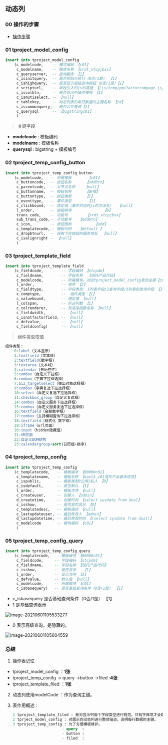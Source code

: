 ## 动态列
### 00 操作的步骤
- [操作步骤](docs/操作步骤.md)

### 01 tproject_model_config

```sql
insert into tproject_model_config
    (c_modelcode,    -- 模式编码 【c01】
     c_modelname,    -- 模式名称 【srdt_xtcpjbxx】
     c_queryserver,  -- 查询服务 【1】
     c_isinitquery,  -- 是否初始化执行（0否/1是） 【1】
     c_ishighquery,  -- 是否显示高级查询按钮（0否/1是）【1】
     c_scripturl,    -- 单独引入的js的路径 【/js/tcmp/pm/factorcompage.js】
     c_iscolbtn,     -- 是否显示列操作按钮 【1】
     c_ismutiselect, -- 【null】
     c_tablekey,     -- 动态列表的每行数据的主键名称 【id】
     c_iscommonquery,-- 是否公共查询【1】
     c_querysql      -- 【bigstringc01】
     )
```
> 关键字段
- **modelcode** : 模板编码
- **modelname** : 模板名称
- **querysql** : bigstring + 模板编号 

### 02 tproject_temp_config_button
```sql
insert into tproject_temp_config_button
    (c_modelcode,   -- 所属模板       【c01】
     c_buttoncode,  -- 按钮名称      【addbtn】
     c_parentcode,  -- 父节点名称    【null】
     c_buttonname,  -- 按钮名称      【新增】
     c_buttontype,  -- 按钮类型      【1】
     c_eventtype,   -- 事件类型       【1】
     c_clickbound,  -- 绑定值（事件对应的js的方法名）  【null】
     l_order,       -- 按钮排序              【0】
     trans_code,    -- 功能号        【srdt_xtcpjbxx】
     sub_trans_code,-- 子功能号   【addbtn】
     c_icon,        -- 按钮图标          【add】
     c_templatecode,-- 模板代码   【default 】
     c_dropbtnurl,  -- 获取下拉按钮的服务地址  【null】
     c_isalignright -- 【null】
     )
```
### 03 tproject_template_field

```sql
insert into tproject_template_field
    (c_fieldcode,        -- 字段编码 【xtcpdm】
     c_fieldname,        -- 字段名称  【信托产品代码】
     c_modelcode,        -- 所属模块，对应tproject_model_config表的主键【c01】
     l_order,            -- 排序 【2】
     c_fieldtype,        -- 字段类型: 1列表字段/2查询字段/3列表和查询字段 【3】
     c_comptype,         --  组件类型：【1】
     c_valuebound,       -- 绑定值 【null】
     l_colspan,          -- 所占列数 【1】
     c_colrenderer,      -- 列渲染函数名称 【null】
     c_fieldwidth,       -- 【null】
     c_isnotfactorfield, -- 【null】
     c_defvalue,         -- 【null】
     c_fieldconfig)      -- 【null】
```
> 组件类型取值
```sql
组件类型：
    0:label（文本显示）
    1:textfield（文本框）
    2:textfield(数字框)
    3:textarea（文本域）
    4:calendar（日历控件）
    5:combox（自定义下拉框）
    6:combox（字典下拉框选择）
    7:biz_targetselect（弹出对象选择框）
    9:combox（字典复选下拉选择框）
    10:select（自定义复选下拉选择框）
    11:checkbox_group（自定义复选框）
    14:combox（自定义服务下拉选择框）
    15:combox（自定义服务复选下拉选择框）
    16:textfield（金额数字框）
    17:combox（支持模糊查询下拉选择框）
    18:textfield（格式化 数字框）
    19:iframe（url页面）
    20:input（hidden隐藏值）
    21:VM页面
    22:自定义DOM结构
    23:calendargroup+sort(日历组+排序)
```

### 04 tproject_temp_config
```sql
insert into tproject_temp_config
    (c_templatecode,   -- 模板编号 【00000c01】
     c_templatename,   -- 模板名称 【east4_c01信托产品基本信息】
     c_ispublic,       -- 模板类型0公用1私人 【0】
     c_isdefault,      -- 是否默认 【1】
     l_order,          -- 模板次序 【null】
     c_createuser,     -- 创建人 【admin】
     d_createtime,     -- 创建时间 【select sysdate from dual】
     c_isshow,         -- 是否首页显示 【0】 
     c_templatedesc,   -- 模板描述 【null】
     c_lastupdateuser, -- 最后修改人 【admin】
     d_lastupdatetime, -- 最后修改时间 【(select sysdate from dual)】
     c_modelcode       -- 模块编码 【c01】
     )
```

### 05 tproject_temp_config_query
```sql
insert into tproject_temp_config_query
    (c_templatecode,  -- 模板编号 【00000c01】
     c_fieldcode,     -- 字段编码 【xtcpdm】
     c_fieldname,     -- 字段名称 【信托产品代码】
     c_isshow,        -- 是否显示   【1】
     l_order,         -- 显示次序 【3】
     c_defvalue,      -- 默认值 【null】
     c_modelcode,     -- 所属模块 【c01】
     c_isbasequery)   -- 是否基础查询条件（0否/1是） 【1】
```

- c_isbasequery  是否基础查询条件（0否/1是） 【1】
- 1 是基础查询表示

![image-20210601105533277](https://gitee.com/ZXiangC/picture/raw/master/img/image-20210601105533277.png)

- 0 表示高级查询。是隐藏的。

![image-20210601105604559](https://gitee.com/ZXiangC/picture/raw/master/img/image-20210601105604559.png)

### 总结

1.  操作表记忆
   - tproject_model_config ：**1张** 
   - tproject_temp_conifg -> query  ->button  ->filed  :**4张**
   - tproject_template_filed ：**1张**

2. 动态列使用modelCode ：作为查询主键。

3. 表作用概述：

   ```sql
   1 tproject_template_filed : 是对显示列每个字段类型进行规范。只有字典项才会配置，其他都为null。
   2 tprject_model_config : 对展示的动态列进行整体描述。说明每行数据的主键。
   3 tproject_temp_config : 为了方便模板维护。
                         - query  :
                         - button :
                         - filed  :
   ```

   
